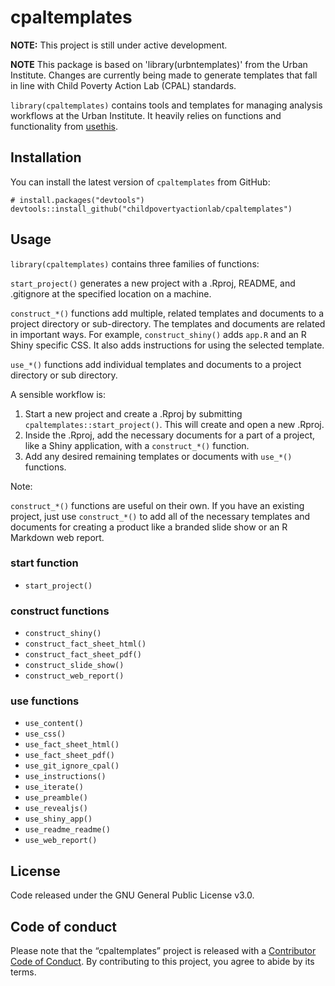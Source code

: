 
# cpaltemplates

**NOTE:** This project is still under active development.

**NOTE** This package is based on 'library(urbntemplates)' from the Urban Institute. Changes are currently being made to generate templates that fall in line with Child Poverty Action Lab (CPAL) standards.

`library(cpaltemplates)` contains tools and templates for managing
analysis workflows at the Urban Institute. It heavily relies on
functions and functionality from
[usethis](https://github.com/r-lib/usethis).

## Installation

You can install the latest version of `cpaltemplates` from GitHub:

    # install.packages("devtools")
    devtools::install_github("childpovertyactionlab/cpaltemplates")

## Usage

`library(cpaltemplates)` contains three families of functions:

`start_project()` generates a new project with a .Rproj, README, and
.gitignore at the specified location on a machine.

`construct_*()` functions add multiple, related templates and documents
to a project directory or sub-directory. The templates and documents are
related in important ways. For example, `construct_shiny()` adds `app.R`
and an R Shiny specific CSS. It also adds instructions for using the
selected template.

`use_*()` functions add individual templates and documents to a project
directory or sub directory.

A sensible workflow is:

1)  Start a new project and create a .Rproj by submitting
    `cpaltemplates::start_project()`. This will create and open a new
    .Rproj.
2)  Inside the .Rproj, add the necessary documents for a part of a
    project, like a Shiny application, with a `construct_*()` function.
3)  Add any desired remaining templates or documents with `use_*()`
    functions.

Note:

`construct_*()` functions are useful on their own. If you have an
existing project, just use `construct_*()` to add all of the necessary
templates and documents for creating a product like a branded slide show
or an R Markdown web report.

### start function

  - `start_project()`

### construct functions

  - `construct_shiny()`
  - `construct_fact_sheet_html()`
  - `construct_fact_sheet_pdf()`
  - `construct_slide_show()`
  - `construct_web_report()`

### use functions

  - `use_content()`
  - `use_css()`
  - `use_fact_sheet_html()`
  - `use_fact_sheet_pdf()`
  - `use_git_ignore_cpal()`
  - `use_instructions()`
  - `use_iterate()`
  - `use_preamble()`
  - `use_revealjs()`
  - `use_shiny_app()`
  - `use_readme_readme()`
  - `use_web_report()`

## License

Code released under the GNU General Public License v3.0.

## Code of conduct

Please note that the “cpaltemplates” project is released with a
[Contributor Code of Conduct](CODE_OF_CONDUCT.md). By contributing to
this project, you agree to abide by its terms.
